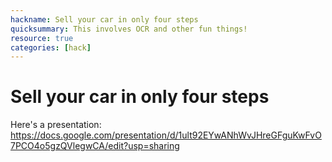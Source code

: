 ```yaml
---
hackname: Sell your car in only four steps
quicksummary: This involves OCR and other fun things!
resource: true
categories: [hack]
---
```


# Sell your car in only four steps

Here's a presentation: https://docs.google.com/presentation/d/1ult92EYwANhWvJHreGFguKwFvO7PCO4o5gzQVlegwCA/edit?usp=sharing

